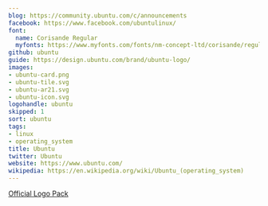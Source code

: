 ```yaml
---
blog: https://community.ubuntu.com/c/announcements
facebook: https://www.facebook.com/ubuntulinux/
font:
  name: Corisande Regular
  myfonts: https://www.myfonts.com/fonts/nm-concept-ltd/corisande/regular/
github: ubuntu
guide: https://design.ubuntu.com/brand/ubuntu-logo/
images:
- ubuntu-card.png
- ubuntu-tile.svg
- ubuntu-ar21.svg
- ubuntu-icon.svg
logohandle: ubuntu
skipped: 1
sort: ubuntu
tags:
- linux
- operating_system
title: Ubuntu
twitter: Ubuntu
website: https://www.ubuntu.com/
wikipedia: https://en.wikipedia.org/wiki/Ubuntu_(operating_system)
---
```


[Official Logo Pack](https://insights.ubuntu.com/2014/06/11/ubuntu-logo-pack/)
